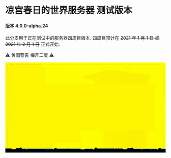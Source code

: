 # 凉宫春日的世界服务器 测试版本

#### 版本 4.0.0-alpha.24

此分支用于正在测试中的服务器四周目版本. 四周目预计在 ~~2021 年 1 月 1 日 或 2021 年 2 月 1 日~~ 正式开始.

⚠ 黄图警告 梅开二度 ⚠

![image](https://github.com/HaruhiFanClub/mcserver/blob/v4/public/image/yellow_picture_bg.jpg)
